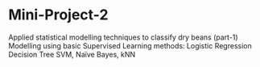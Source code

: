 # Mini-Project-2
Applied statistical modelling techniques to classify dry beans (part-1)
Modelling using basic Supervised Learning methods:
Logistic Regression
Decision Tree
SVM, Naïve Bayes, kNN 
